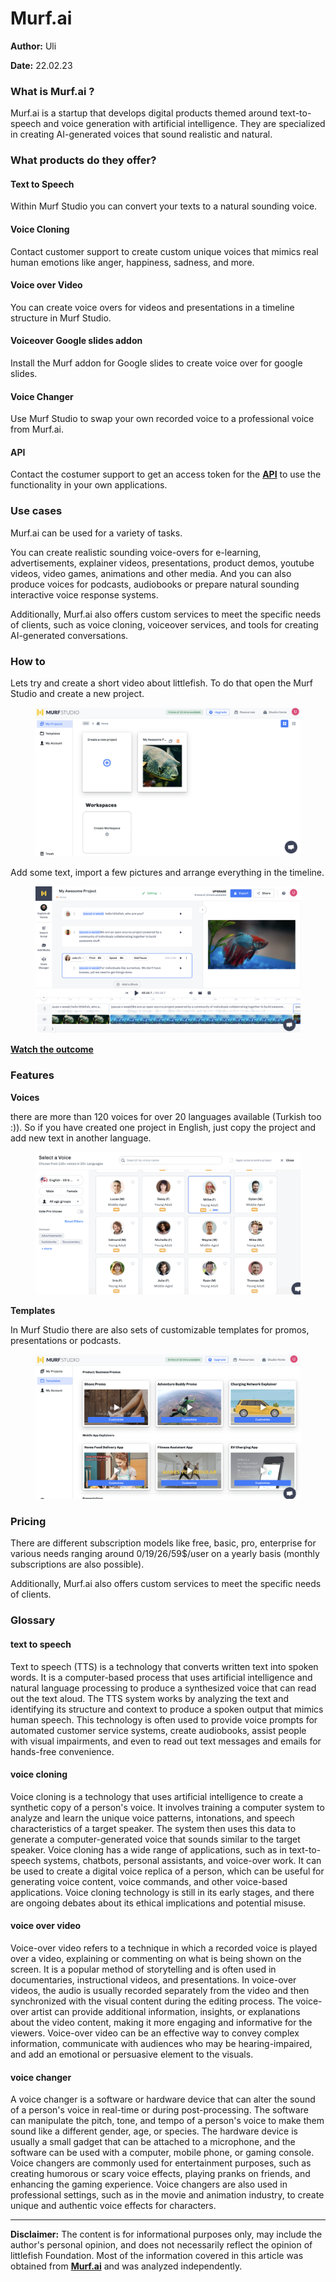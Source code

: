 # Murf.ai

**Author:** Uli

**Date:** 22.02.23

### What is Murf.ai ?

Murf.ai is a startup that develops digital products themed around text-to-speech and voice generation with artificial intelligence. They are specialized in creating AI-generated voices that sound realistic and natural.&#x20;

### What products do they offer?

#### Text to Speech

Within Murf Studio you can convert your texts to a natural sounding voice.

#### Voice Cloning

Contact customer support to create custom unique voices that mimics real human emotions like anger, happiness, sadness, and more.&#x20;

#### Voice over Video

You can create voice overs for videos and presentations in a timeline structure in Murf Studio.

#### Voiceover Google slides addon

Install the Murf addon for Google slides to create voice over for google slides.

#### Voice Changer

Use Murf Studio to swap your own recorded voice to a professional voice from Murf.ai.

#### API

Contact the costumer support to get an access token for the  [**API**](https://murf.ai/api/docs) to use the functionality in your own applications.&#x20;

### Use cases

Murf.ai can be used for a variety of tasks.

You can create realistic sounding voice-overs for e-learning, advertisements, explainer videos, presentations, product demos, youtube videos, video games, animations and other media. And you can also produce voices for podcasts, audiobooks or prepare natural sounding interactive voice response systems.

Additionally, Murf.ai also offers custom services to meet the specific needs of clients, such as voice cloning, voiceover services, and tools for creating AI-generated conversations.&#x20;

### How to

Lets try and create a short video about littlefish. To do that open the Murf Studio and create a new project.

<figure><img src="../../.gitbook/assets/Pasted image 20230218082859.png" alt=""><figcaption></figcaption></figure>

Add some text, import a few pictures and arrange everything in the timeline.

<figure><img src="../../.gitbook/assets/Pasted image 20230218082809.png" alt=""><figcaption></figcaption></figure>

[**Watch the outcome**](https://murf.ai/share/le9m2r3u)

### Features

**Voices**

there are more than 120 voices for over 20 languages available (Turkish too :)). So if you have created one project in English, just copy the project and add new text in another language.

<figure><img src="../../.gitbook/assets/Pasted image 20230218084607.png" alt=""><figcaption></figcaption></figure>

**Templates**

In Murf Studio there are also  sets of customizable templates for promos, presentations or podcasts.

<figure><img src="../../.gitbook/assets/Pasted image 20230218090354.png" alt=""><figcaption></figcaption></figure>

### Pricing

There are different subscription models like free, basic, pro, enterprise for various needs ranging around 0/19/26/59$/user on a yearly basis (monthly subscriptions are also possible).

Additionally, Murf.ai also offers custom services to meet the specific needs of clients.

### Glossary

#### text to speech

Text to speech (TTS) is a technology that converts written text into spoken words. It is a computer-based process that uses artificial intelligence and natural language processing to produce a synthesized voice that can read out the text aloud. The TTS system works by analyzing the text and identifying its structure and context to produce a spoken output that mimics human speech. This technology is often used to provide voice prompts for automated customer service systems, create audiobooks, assist people with visual impairments, and even to read out text messages and emails for hands-free convenience.&#x20;

#### voice cloning

Voice cloning is a technology that uses artificial intelligence to create a synthetic copy of a person's voice. It involves training a computer system to analyze and learn the unique voice patterns, intonations, and speech characteristics of a target speaker. The system then uses this data to generate a computer-generated voice that sounds similar to the target speaker. Voice cloning has a wide range of applications, such as in text-to-speech systems, chatbots, personal assistants, and voice-over work. It can be used to create a digital voice replica of a person, which can be useful for generating voice content, voice commands, and other voice-based applications. Voice cloning technology is still in its early stages, and there are ongoing debates about its ethical implications and potential misuse.

#### voice over video

Voice-over video refers to a technique in which a recorded voice is played over a video, explaining or commenting on what is being shown on the screen. It is a popular method of storytelling and is often used in documentaries, instructional videos, and presentations. In voice-over videos, the audio is usually recorded separately from the video and then synchronized with the visual content during the editing process. The voice-over artist can provide additional information, insights, or explanations about the video content, making it more engaging and informative for the viewers. Voice-over video can be an effective way to convey complex information, communicate with audiences who may be hearing-impaired, and add an emotional or persuasive element to the visuals.

#### voice changer

A voice changer is a software or hardware device that can alter the sound of a person's voice in real-time or during post-processing. The software can manipulate the pitch, tone, and tempo of a person's voice to make them sound like a different gender, age, or species. The hardware device is usually a small gadget that can be attached to a microphone, and the software can be used with a computer, mobile phone, or gaming console. Voice changers are commonly used for entertainment purposes, such as creating humorous or scary voice effects, playing pranks on friends, and enhancing the gaming experience. Voice changers are also used in professional settings, such as in the movie and animation industry, to create unique and authentic voice effects for characters.

***

**Disclaimer:** The content is for informational purposes only, may include the author's personal opinion, and does not necessarily reflect the opinion of littlefish Foundation. Most of the information covered in this article was obtained from [**Murf.ai**](https://murf.ai) and was analyzed independently.
